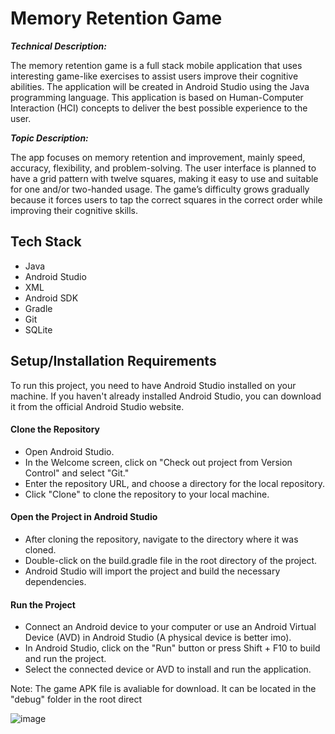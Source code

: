 # Memory Retention Game

***Technical Description:***

The memory retention game is a full stack mobile application that uses interesting game-like exercises to assist users improve their cognitive abilities. The application will be created in Android Studio using the Java programming language. This application is based on Human-Computer Interaction (HCI) concepts to deliver the best possible experience to the user. 

***Topic Description:***

The app focuses on memory retention and improvement, mainly speed, accuracy, flexibility, and problem-solving. The user interface is planned to have a grid pattern with twelve squares, making it easy to use and suitable for one and/or two-handed usage. The game’s difficulty grows gradually because it forces users to tap the correct squares in the correct order while improving their cognitive skills. 
## Tech Stack

* Java
* Android Studio
* XML
* Android SDK
* Gradle
* Git
* SQLite

## Setup/Installation Requirements
To run this project, you need to have Android Studio installed on your machine. If you haven't already installed Android Studio, you can download it from the official Android Studio website.

#### Clone the Repository
* Open Android Studio.
* In the Welcome screen, click on "Check out project from Version Control" and select "Git."
* Enter the repository URL, and choose a directory for the local repository.
* Click "Clone" to clone the repository to your local machine.

#### Open the Project in Android Studio
* After cloning the repository, navigate to the directory where it was cloned.
* Double-click on the build.gradle file in the root directory of the project.
* Android Studio will import the project and build the necessary dependencies.

#### Run the Project
* Connect an Android device to your computer or use an Android Virtual Device (AVD) in Android Studio (A physical device is better imo).
* In Android Studio, click on the "Run" button or press Shift + F10 to build and run the project.
* Select the connected device or AVD to install and run the application.

Note: The game APK file is avaliable for download. It can be located in the "debug" folder in the root direct

![image](https://github.com/MM120-i/EECS4443/assets/80307451/b56dd3a2-a96e-4e4e-ac11-83bb93d708d3)

